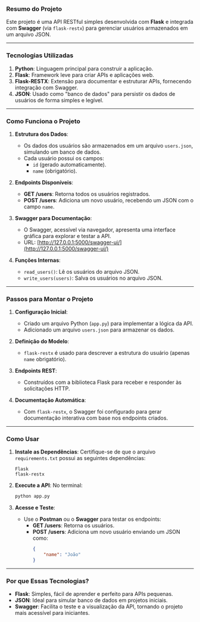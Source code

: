 ### **Resumo do Projeto**

Este projeto é uma API RESTful simples desenvolvida com **Flask** e integrada com **Swagger** (via `flask-restx`) para gerenciar usuários armazenados em um arquivo JSON.

---

### **Tecnologias Utilizadas**
1. **Python**: Linguagem principal para construir a aplicação.
2. **Flask**: Framework leve para criar APIs e aplicações web.
3. **Flask-RESTX**: Extensão para documentar e estruturar APIs, fornecendo integração com Swagger.
4. **JSON**: Usado como "banco de dados" para persistir os dados de usuários de forma simples e legível.

---

### **Como Funciona o Projeto**
1. **Estrutura dos Dados**:
   - Os dados dos usuários são armazenados em um arquivo `users.json`, simulando um banco de dados.
   - Cada usuário possui os campos:
     - `id` (gerado automaticamente).
     - `name` (obrigatório).

2. **Endpoints Disponíveis**:
   - **GET /users**: Retorna todos os usuários registrados.
   - **POST /users**: Adiciona um novo usuário, recebendo um JSON com o campo `name`.

3. **Swagger para Documentação**:
   - O Swagger, acessível via navegador, apresenta uma interface gráfica para explorar e testar a API.
   - URL: [http://127.0.0.1:5000/swagger-ui/](http://127.0.0.1:5000/swagger-ui/)

4. **Funções Internas**:
   - `read_users()`: Lê os usuários do arquivo JSON.
   - `write_users(users)`: Salva os usuários no arquivo JSON.

---

### **Passos para Montar o Projeto**
1. **Configuração Inicial**:
   - Criado um arquivo Python (`app.py`) para implementar a lógica da API.
   - Adicionado um arquivo `users.json` para armazenar os dados.

2. **Definição do Modelo**:
   - `flask-restx` é usado para descrever a estrutura do usuário (apenas `name` obrigatório).

3. **Endpoints REST**:
   - Construídos com a biblioteca Flask para receber e responder às solicitações HTTP.

4. **Documentação Automática**:
   - Com `flask-restx`, o Swagger foi configurado para gerar documentação interativa com base nos endpoints criados.

---

### **Como Usar**
1. **Instale as Dependências**:
   Certifique-se de que o arquivo `requirements.txt` possui as seguintes dependências:
   ```
   Flask
   flask-restx
   ```

2. **Execute a API**:
   No terminal:
   ```bash
   python app.py
   ```

3. **Acesse e Teste**:
   - Use o **Postman** ou o **Swagger** para testar os endpoints:
     - **GET /users**: Retorna os usuários.
     - **POST /users**: Adiciona um novo usuário enviando um JSON como:
       ```json
       {
           "name": "João"
       }
       ```

---

### **Por que Essas Tecnologias?**
- **Flask**: Simples, fácil de aprender e perfeito para APIs pequenas.
- **JSON**: Ideal para simular banco de dados em projetos iniciais.
- **Swagger**: Facilita o teste e a visualização da API, tornando o projeto mais acessível para iniciantes.
